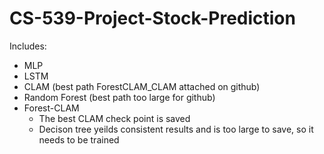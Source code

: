 # CS-539-Project-Stock-Prediction
Includes: 
- MLP
- LSTM
- CLAM (best path ForestCLAM_CLAM attached on github)
- Random Forest (best path too large for github)
- Forest-CLAM
   - The best CLAM check point is saved
   - Decison tree yeilds consistent results and is too large to save, so it needs to be trained
